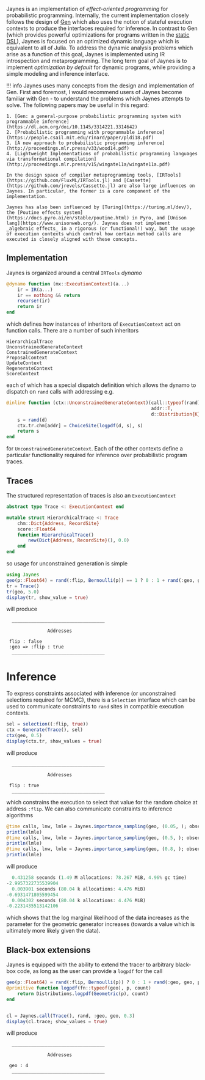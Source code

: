 Jaynes is an implementation of _effect-oriented programming_ for probabilistic programming. Internally, the current implementation closely follows the design of [Gen](https://www.gen.dev/) which also uses the notion of stateful execution contexts to produce the interfaces required for inference. In contrast to Gen (which provides powerful optimizations for programs written in the [static DSL](https://www.gen.dev/dev/ref/modeling/#Static-Modeling-Language-1)), Jaynes is focused on an optimized dynamic language which is equivalent to all of Julia. To address the dynamic analysis problems which arise as a function of this goal, Jaynes is implemented using IR introspection and metaprogramming. The long term goal of Jaynes is to implement _optimization by default_ for dynamic programs, while providing a simple modeling and inference interface.

!!! info
    Jaynes uses many concepts from the design and implementation of Gen. First and foremost, I would recommend users of Jaynes become familiar with Gen - to understand the problems which Jaynes attempts to solve. The following papers may be useful in this regard:

    1. [Gen: a general-purpose probabilistic programming system with programmable inference](https://dl.acm.org/doi/10.1145/3314221.3314642)
    2. [Probabilistic programming with programmable inference](https://people.csail.mit.edu/rinard/paper/pldi18.pdf)
    3. [A new approach to probabilistic programming inference](http://proceedings.mlr.press/v33/wood14.pdf)
    4. [Lightweight Implementations of probabilistic programming languages via transformational compilation](http://proceedings.mlr.press/v15/wingate11a/wingate11a.pdf)

    In the design space of compiler metaprogramming tools, [IRTools](https://github.com/FluxML/IRTools.jl) and [Cassette](https://github.com/jrevels/Cassette.jl) are also large influences on Jaynes. In particular, the former is a core component of the implementation.

    Jaynes has also been influenced by [Turing](https://turing.ml/dev/), the [Poutine effects system](https://docs.pyro.ai/en/stable/poutine.html) in Pyro, and [Unison lang](https://www.unisonweb.org/). Jaynes does not implement _algebraic effects_ in a rigorous (or functional!) way, but the usage of execution contexts which control how certain method calls are executed is closely aligned with these concepts.

## Implementation

Jaynes is organized around a central `IRTools` _dynamo_

```julia
@dynamo function (mx::ExecutionContext)(a...)
    ir = IR(a...)
    ir == nothing && return
    recurse!(ir)
    return ir
end
```

which defines how instances of inheritors of `ExecutionContext` act on function calls. There are a number of such inheritors

```
HierarchicalTrace
UnconstrainedGenerateContext
ConstrainedGenerateContext
ProposalContext
UpdateContext
RegenerateContext
ScoreContext
```

each of which has a special dispatch definition which allows the dynamo to dispatch on `rand` calls with addressing e.g.

```julia
@inline function (ctx::UnconstrainedGenerateContext)(call::typeof(rand), 
                                                     addr::T, 
                                                     d::Distribution{K}) where {T <: Address, K}
    s = rand(d)
    ctx.tr.chm[addr] = ChoiceSite(logpdf(d, s), s)
    return s
end
```

for `UnconstrainedGenerateContext`. Each of the other contexts define a particular functionality required for inference over probabilistic program traces. 

## Traces

The structured representation of traces is also an `ExecutionContext`

```julia
abstract type Trace <: ExecutionContext end

mutable struct HierarchicalTrace <: Trace
    chm::Dict{Address, RecordSite}
    score::Float64
    function HierarchicalTrace()
        new(Dict{Address, RecordSite}(), 0.0)
    end
end
```

so usage for unconstrained generation is simple

```julia
using Jaynes
geo(p::Float64) = rand(:flip, Bernoulli(p)) == 1 ? 0 : 1 + rand(:geo, geo, p)
tr = Trace()
tr(geo, 5.0)
display(tr, show_value = true)
```

will produce

```
  __________________________________

               Addresses

 flip : false
 :geo => :flip : true
  __________________________________
```

# Inference

To express constraints associated with inference (or unconstrained selections required for MCMC), there is a `Selection` interface which can be used to communicate constraints to `rand` sites in compatible execution contexts.

```julia
sel = selection((:flip, true))
ctx = Generate(Trace(), sel)
ctx(geo, 0.5)
display(ctx.tr, show_values = true)
```

will produce

```
  __________________________________

               Addresses

 flip : true
  __________________________________
```

which constrains the execution to select that value for the random choice at address `:flip`. We can also communicate constraints to inference algorithms

```julia
@time calls, lnw, lmle = Jaynes.importance_sampling(geo, (0.05, ); observations = sel)
println(lmle)
@time calls, lnw, lmle = Jaynes.importance_sampling(geo, (0.5, ); observations = sel)
println(lmle)
@time calls, lnw, lmle = Jaynes.importance_sampling(geo, (0.8, ); observations = sel)
println(lmle)
```

will produce

```julia
  0.431258 seconds (1.49 M allocations: 78.267 MiB, 4.96% gc time)
-2.9957322735539904
  0.003901 seconds (80.04 k allocations: 4.476 MiB)
-0.6931471805599454
  0.004302 seconds (80.04 k allocations: 4.476 MiB)
-0.2231435513142106
```

which shows that the log marginal likelihood of the data increases as the parameter for the geometric generator increases (towards a value which is ultimately more likely given the data).

## Black-box extensions

Jaynes is equipped with the ability to extend the tracer to arbitrary black-box code, as long as the user can provide a `logpdf` for the call

```julia
geo(p::Float64) = rand(:flip, Bernoulli(p)) ? 0 : 1 + rand(:geo, geo, p)
@primitive function logpdf(fn::typeof(geo), p, count)
    return Distributions.logpdf(Geometric(p), count)
end


cl = Jaynes.call(Trace(), rand, :geo, geo, 0.3)
display(cl.trace; show_values = true)
```

will produce

```
  __________________________________

               Addresses

 geo : 4
  __________________________________
```
